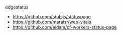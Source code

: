 edgestatus

- https://github.com/stubijs/statuspage
- https://github.com/maraisr/web-vitals
- https://github.com/eidam/cf-workers-status-page
